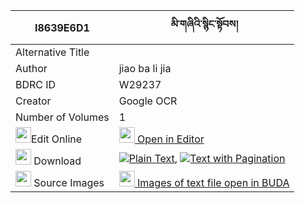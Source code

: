 |I8639E6D1|མི་གཞིའི་སྙིང་སྟོབས། 
| --- | --- 
|Alternative Title |
|Author| jiao ba li jia
|BDRC ID | W29237
|Creator | Google OCR
|Number of Volumes| 1
|<img width="25" src="https://img.icons8.com/color/25/000000/edit-property.png">Edit Online| [<img width="25" src="https://avatars.githubusercontent.com/u/45091458?s=200&v=4"> Open in Editor](http://editor.openpecha.org/I8639E6D1)
|<img width="25" src="https://img.icons8.com/fluent/48/000000/download-2.png"/>  Download | [![](https://img.icons8.com/color/20/000000/txt.png)Plain Text](https://github.com/Openpecha/I8639E6D1/releases/download/v1/mishyi_i_nyingtob_plain_I8639E6D1.zip), [![](https://img.icons8.com/color/20/000000/txt.png)Text with Pagination](https://github.com/Openpecha/I8639E6D1/releases/download/v1/mishyi_i_nyingtob_pages_I8639E6D1.zip)
|<img width="25" src="https://img.icons8.com/plasticine/100/000000/pictures-folder.png"/>  Source Images | [<img width="25" src="https://library.bdrc.io/icons/BUDA-small.svg"> Images of text file open in BUDA](https://library.bdrc.io/show/bdr:W29237)